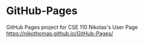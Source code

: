 # GitHub-Pages
GitHub Pages project for CSE 110
Nikolas's User Page
https://nikothomas.github.io/GitHub-Pages/
